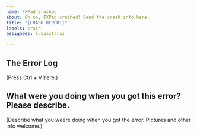 ```yaml
---
name: FXPad Crashed
about: Oh no, FXPad crashed! Send the crash info here.
title: "[CRASH REPORT]"
labels: crash
assignees: lucasstarsz

---
```


## The Error Log

(Press Ctrl + V here.)


## What were you doing when you got this error? Please describe.

(Describe what you weere doing when you got the error. Pictures and other info welcome.)
